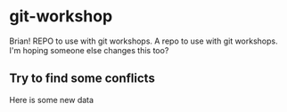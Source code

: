 # git-workshop
Brian! REPO to use with git workshops.
A repo to use with git workshops. I'm hoping someone else changes this too?
## Try to find some conflicts


Here is some new data
